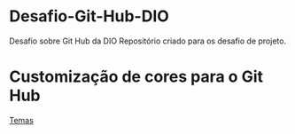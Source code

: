 # Desafio-Git-Hub-DIO
Desafio sobre Git Hub da DIO
Repositório criado para os desafio de projeto.

# Customização de cores para o Git Hub
[Temas](https://github.com/anuraghazra/github-readme-stats) 
